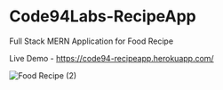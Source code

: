 # Code94Labs-RecipeApp
Full Stack MERN Application for Food Recipe 

Live Demo - https://code94-recipeapp.herokuapp.com/

![Food Recipe (2)](https://user-images.githubusercontent.com/86107352/150760232-6748c7b5-5fc1-4391-8de6-83b337963669.png)

